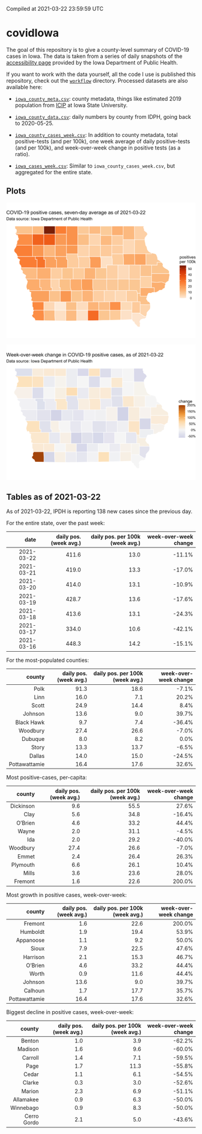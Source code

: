 Compiled at 2021-03-22 23:59:59 UTC

<!-- README.md is generated from README.Rmd. Please edit that file -->

# covidIowa

<!-- badges: start -->

<!-- badges: end -->

The goal of this repository is to give a county-level summary of
COVID-19 cases in Iowa. The data is taken from a series of daily
snapshots of the [accessibility
page](https://coronavirus.iowa.gov/pages/access) provided by the Iowa
Department of Public Health.

If you want to work with the data yourself, all the code I use is
published this repository, check out the [`workflow`](workflow)
directory. Processed datasets are also available here:

  - [`iowa_county_meta.csv`](https://raw.githubusercontent.com/ijlyttle/covidIowa/master/workflow/data/99-publish/iowa_county_meta.csv):
    county metadata, things like estimated 2019 population from
    [ICIP](https://www.icip.iastate.edu/tables/population/counties-estimates)
    at Iowa State University.

  - [`iowa_county_data.csv`](https://raw.githubusercontent.com/ijlyttle/covidIowa/master/workflow/data/99-publish/iowa_county_data.csv):
    daily numbers by county from IDPH, going back to 2020-05-25.

  - [`iowa_county_cases_week.csv`](https://raw.githubusercontent.com/ijlyttle/covidIowa/master/workflow/data/99-publish/iowa_county_data.csv):
    In addition to county metadata, total positive-tests (and per 100k),
    one week average of daily positive-tests (and per 100k), and
    week-over-week change in positive tests (as a ratio).

  - [`iowa_cases_week.csv`](https://raw.githubusercontent.com/ijlyttle/covidIowa/master/workflow/data/99-publish/iowa_cases_week.csv):
    Similar to `iowa_county_cases_week.csv`, but aggregated for the
    entire state.

## Plots

![](workflow/data/99-publish/iowa_cases.png)

![](workflow/data/99-publish/iowa_change.png)

## Tables as of 2021-03-22

As of 2021-03-22, IPDH is reporting 138 new cases since the previous
day.

For the entire state, over the past week:

|       date | daily pos. (week avg.) | daily pos. per 100k (week avg.) | week-over-week change |
| ---------: | ---------------------: | ------------------------------: | --------------------: |
| 2021-03-22 |                  411.6 |                            13.0 |               \-11.1% |
| 2021-03-21 |                  419.0 |                            13.3 |               \-17.0% |
| 2021-03-20 |                  414.0 |                            13.1 |               \-10.9% |
| 2021-03-19 |                  428.7 |                            13.6 |               \-17.6% |
| 2021-03-18 |                  413.6 |                            13.1 |               \-24.3% |
| 2021-03-17 |                  334.0 |                            10.6 |               \-42.1% |
| 2021-03-16 |                  448.3 |                            14.2 |               \-15.1% |

For the most-populated counties:

|        county | daily pos. (week avg.) | daily pos. per 100k (week avg.) | week-over-week change |
| ------------: | ---------------------: | ------------------------------: | --------------------: |
|          Polk |                   91.3 |                            18.6 |                \-7.1% |
|          Linn |                   16.0 |                             7.1 |                 20.2% |
|         Scott |                   24.9 |                            14.4 |                  8.4% |
|       Johnson |                   13.6 |                             9.0 |                 39.7% |
|    Black Hawk |                    9.7 |                             7.4 |               \-36.4% |
|      Woodbury |                   27.4 |                            26.6 |                \-7.0% |
|       Dubuque |                    8.0 |                             8.2 |                  0.0% |
|         Story |                   13.3 |                            13.7 |                \-6.5% |
|        Dallas |                   14.0 |                            15.0 |               \-24.5% |
| Pottawattamie |                   16.4 |                            17.6 |                 32.6% |

Most positive-cases, per-capita:

|    county | daily pos. (week avg.) | daily pos. per 100k (week avg.) | week-over-week change |
| --------: | ---------------------: | ------------------------------: | --------------------: |
| Dickinson |                    9.6 |                            55.5 |                 27.6% |
|      Clay |                    5.6 |                            34.8 |               \-16.4% |
|   O’Brien |                    4.6 |                            33.2 |                 44.4% |
|     Wayne |                    2.0 |                            31.1 |                \-4.5% |
|       Ida |                    2.0 |                            29.2 |               \-40.0% |
|  Woodbury |                   27.4 |                            26.6 |                \-7.0% |
|     Emmet |                    2.4 |                            26.4 |                 26.3% |
|  Plymouth |                    6.6 |                            26.1 |                 10.4% |
|     Mills |                    3.6 |                            23.6 |                 28.0% |
|   Fremont |                    1.6 |                            22.6 |                200.0% |

Most growth in positive cases, week-over-week:

|        county | daily pos. (week avg.) | daily pos. per 100k (week avg.) | week-over-week change |
| ------------: | ---------------------: | ------------------------------: | --------------------: |
|       Fremont |                    1.6 |                            22.6 |                200.0% |
|      Humboldt |                    1.9 |                            19.4 |                 53.9% |
|     Appanoose |                    1.1 |                             9.2 |                 50.0% |
|         Sioux |                    7.9 |                            22.5 |                 47.6% |
|      Harrison |                    2.1 |                            15.3 |                 46.7% |
|       O’Brien |                    4.6 |                            33.2 |                 44.4% |
|         Worth |                    0.9 |                            11.6 |                 44.4% |
|       Johnson |                   13.6 |                             9.0 |                 39.7% |
|       Calhoun |                    1.7 |                            17.7 |                 35.7% |
| Pottawattamie |                   16.4 |                            17.6 |                 32.6% |

Biggest decline in positive cases, week-over-week:

|      county | daily pos. (week avg.) | daily pos. per 100k (week avg.) | week-over-week change |
| ----------: | ---------------------: | ------------------------------: | --------------------: |
|      Benton |                    1.0 |                             3.9 |               \-62.2% |
|     Madison |                    1.6 |                             9.6 |               \-60.0% |
|     Carroll |                    1.4 |                             7.1 |               \-59.5% |
|        Page |                    1.7 |                            11.3 |               \-55.8% |
|       Cedar |                    1.1 |                             6.1 |               \-54.5% |
|      Clarke |                    0.3 |                             3.0 |               \-52.6% |
|      Marion |                    2.3 |                             6.9 |               \-51.1% |
|   Allamakee |                    0.9 |                             6.3 |               \-50.0% |
|   Winnebago |                    0.9 |                             8.3 |               \-50.0% |
| Cerro Gordo |                    2.1 |                             5.0 |               \-43.6% |

